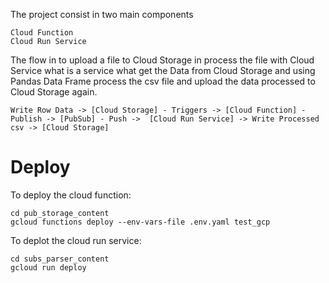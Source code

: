 The project consist in two main components

    Cloud Function
    Cloud Run Service

The flow in to upload a file to Cloud Storage in process the file with Cloud Service what is a 
service what get the Data from Cloud Storage and using Pandas Data Frame process the csv file
and upload the data processed to Cloud Storage again.


    Write Row Data -> [Cloud Storage] - Triggers -> [Cloud Function] - Publish -> [PubSub] - Push ->  [Cloud Run Service] -> Write Processed csv -> [Cloud Storage]

# Deploy

To deploy the cloud function:

    cd pub_storage_content 
    gcloud functions deploy --env-vars-file .env.yaml test_gcp 

To deplot the cloud run service:

    cd subs_parser_content 
    gcloud run deploy
